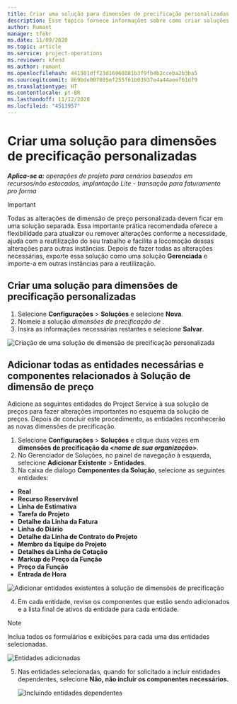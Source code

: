 ```yaml
---
title: Criar uma solução para dimensões de precificação personalizadas
description: Esse tópico fornece informações sobre como criar soluções para dimensões de precificação personalizadas.
author: Rumant
manager: tfehr
ms.date: 11/09/2020
ms.topic: article
ms.service: project-operations
ms.reviewer: kfend
ms.author: rumant
ms.openlocfilehash: 441501dff23d16960381b3f9fb4b2cceba2b3ba5
ms.sourcegitcommit: 869bde007805ef255f61b03937e4a44aeef61df9
ms.translationtype: HT
ms.contentlocale: pt-BR
ms.lasthandoff: 11/12/2020
ms.locfileid: "4513957"
---
```

# <a name="create-a-solution-for-custom-pricing-dimensions"></a>Criar uma solução para dimensões de precificação personalizadas

 _**Aplica-se a:** operações de projeto para cenários baseados em recursos/não estocados, implantação Lite - transação para faturamento pro forma_ 

>[!IMPORTANT]
>Todas as alterações de dimensão de preço personalizada devem ficar em uma solução separada. Essa importante prática recomendada oferece a flexibilidade para atualizar ou remover alterações conforme a necessidade, ajuda com a reutilização do seu trabalho e facilita a locomoção dessas alterações para outras instâncias. Depois de fazer todas as alterações necessárias, exporte essa solução como uma solução **Gerenciada** e importe-a em outras instâncias para a reutilização.

## <a name="create-a-solution-for-custom-pricing-dimensions"></a>Criar uma solução para dimensões de precificação personalizadas

1.  Selecione **Configurações** > **Soluções** e selecione **Nova**.
2.  Nomeie a solução *dimensões de precificação de <your organization name>*.
3. Insira as informações necessárias restantes e selecione **Salvar**.

  ![Criação de uma solução de dimensão de precificação personalizada](./media/Creation-of-custom-pricing-dimension-solution.png)
 
## <a name="add-all-required-entities-and-related-components-to-the-pricing-dimension-solution"></a>Adicionar todas as entidades necessárias e componentes relacionados à Solução de dimensão de preço

Adicione as seguintes entidades do Project Service à sua solução de preços para fazer alterações importantes no esquema da solução de preços. Depois de concluir este procedimento, as entidades reconhecerão as novas dimensões de precificação.

1.  Selecione **Configurações** > **Soluções** e clique duas vezes em **dimensões de precificação da <*nome de sua organização*>**.
2.  No Gerenciador de Soluções, no painel de navegação à esquerda, selecione **Adicionar Existente** > **Entidades**.
3.  Na caixa de diálogo **Componentes da Solução**, selecione as seguintes entidades:
 
   - **Real**
   - **Recurso Reservável**
   - **Linha de Estimativa**
   - **Tarefa do Projeto**
   - **Detalhe da Linha da Fatura**
   - **Linha do Diário**
   - **Detalhe da Linha de Contrato do Projeto**
   - **Membro da Equipe do Projeto**
   - **Detalhes da Linha de Cotação**
   - **Markup de Preço da Função**
   - **Preço da Função**
   - **Entrada de Hora**
 
   ![Adicionar entidades existentes à solução de dimensões de precificação](./media/Existing-entities-to-PD-solution.png)
 
 4. Em cada entidade, revise os componentes que estão sendo adicionados e a lista final de ativos da entidade para cada entidade. 

   >[!NOTE]
   > Inclua todos os formulários e exibições para cada uma das entidades selecionadas.

  ![Entidades adicionadas](./media/solution-component-selection.png)


5.  Nas entidades selecionadas, quando for solicitado a incluir entidades dependentes, selecione **Não, não incluir os componentes necessários.**

    ![Incluindo entidades dependentes](./media/Do-not-include-required.png)
